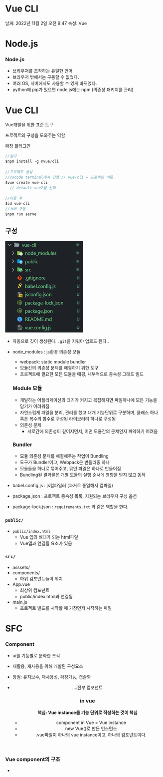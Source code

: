# Vue CLI

날짜: 2022년 11월 2일 오전 9:47
속성: Vue

# Node.js

### Node.js

- 브라우저를 조작하는 유일한 언어
- 브라우저 밖에서는 구동할 수 없었다.
- 여러 OS, 서버에서도 사용할 수 있게 바뀌었다.
- python에 pip가 있으면 node.js에는 npm (의존성 패키지를 관리)

# Vue CLI

Vue개발을 위한 표준 도구

프로젝트의 구성을 도와주는 역할

확장 플러그인

```jsx
//설치
$npm install -g @vue/cli

//프로젝트 생성
//vscode terminal에서 진행 // vue-cli = 프로젝트 이름
$vue create vue-cli 
  // default vue2를 선택

//이동 후 
$cd vue-cli
//서버 구동
$npm run serve
```

 

## 구성

![Untitled](Vue%20CLI/Untitled.png)

- 자동으로 깃이 생성된다. `.git`을 지워야 업로드 된다..
- node_modules : js환경 의존성 모듈
    - webpack: static module bundler
    - 모듈간의 의존성 문제를 해결하기 위한 도구
    - 프로젝트에 필요한 모든 모듈을 매핑, 내부적으로 종속성 그래프 빌드
    
    ### Module 모듈
    
    - 개발하는 어플리케이션의 크기가 커지고 복잡해지면 파일하나에 모든  기능을 담기가 어려워짐
    - 자연스럽게 파일을 분리, 관리를 했고 대개 기능단위로 구분하며, 클래스 하나 혹은 복수의 함수로 구성된 라이브러리 하나로 구성됨
    - 의존성 문제
        - 서로간에 의존성이 깊어지면서, 어떤 모듈간의 문제인지 파악하기 어려움
    
    ### Bundler
    
    - 모듈 의존성 문제를 해결해주는 작업이 Bundling
    - 도구가 Bundler이고, Webpack은 번들러중 하나
    - 모듈들을 하나로 묶어주고, 묶인 파일은 하나로 만들어짐
    - Bundling된 결과물은 개별 모듈의 실행 순서에 영향을 받지 않고 동작
- babel.config.js : js컴파일러 (과거로 통일해서 컴파일)
- package.json : 프로젝트 종속성 목록, 지원되는 브라우저 구성 옵션
- package-lock.json : `requirements.txt` 와 같은 역할을 한다.

### `public/`

- `public/index.html`
    - Vue 앱의 뼈대가 되는 html파일
    - Vue앱과 연결될 요소가 있음

### `src/`

- asssets/
- components/
    - 하위 컴포넌트들이 위치
- App.vue
    - 최상위 컴포넌트
    - public/index.html과 연결됨
- main.js
    - 프로젝트 빌드를 시작할 때 가장먼저 시작하는 파일

# SFC

### Component

- ui를 기능별로 분화한 조각
- 재활용, 재사용을 위해 개발된 구성요소
- 장점: 유지보수, 재사용성, 확장가능, 캡슐화
- <Root> <Header> <main> <aside> ….전부 컴포넌트
  
    ### in vue
    
    **핵심: Vue instance를 기능 단위로 작성하는 것이 핵심**
    
    - component in Vue = Vue instance
    - new Vue()로 만든 인스턴스
    - .vue파일이 하나의 vue instance이고, 하나의 컴포넌트이다.

### Vue component의 구조

- <template>
- <script>
  
    이제 파일 하나가 instance이다.
    `~~const app = new Vue()~~` 
    
- <style>
- 이 세개가 들어있는 컴포넌트들이 하나의 페이지를 만든다.
- root에 해당하는 최상단의 component가 App.vue
- App.vue 파일하나만을 를 index.html과 연결하여 rendering = SPA

### 코드

### 불러오기

`import {instance name} from {위치}`

- instance name은 instance생성 시 작성한 name
- `@`는 src의 shortcut
- `.vue` 생략가능
- templates안에는 반드시 하나의 요소만 추가 가능(비어있어도 X)

```jsx
<template>
  <div>
    
  </div>
</template>

<script>
export default {
    name:'MyComponent',
}
</script>

<style>

</style>
```

1. 불러오기
2. 등록하기
3. 보여주기

```jsx
<template>
  <div id="app"> // 앱이 아니여도 됨
		// 보여주기
    <MyComponent/>
  </div>
</template>

<script>
// 1.불러오기
import MyComponent from './components/MyComponent.vue';
export default {
  name: 'App',
  components: {
    // 2. 등록하기
    MyComponent
}
<script>
```

### 규칙

- `The…vue` : 이름을 지으면 어딘가에 하위, 상위로 쓰이지 않는다.
- 컴포넌트간에 강한 연관성이 있다면
  
    `TodoList.vue`
    
    `TodoListItem.vue`
    
    `TodoListItemButton.vue`
    

# Data in components

### 컴포넌트는 데이터를 어떻게 주고받을까?

- 부모-자식 관계만 데이터를 주고받게 하자!
    - 부모→자식
        - pass props 방식
    - 자식→부모
        - emit event 방식

### pass props

- 부모→자식의 데이터 전달방식을 pass props라고 한다.
- 정적인 데이터를 전달하는 경우 static props라고 명시하기도 한다.
- 요소에 속성을 작성하듯이 사용가능 하며
- 보낼 때
  
    `prop-data-name="value"`의 형태로 데이터를 전달
    
    - 이때 속성의 키 값은 kebab-case를 사용
    - kebab-case로 전달 (HTML속성은 대소문자를 구분하지 않기 때문)
    - kebab-case 키값이 자동으로 camel로 읽힌다.
    - v-bind를 이용하여 **동적으로 바인딩**
    
    ```jsx
    <MyComponentItem :dynamic-props="dynamicProps"/>
    
    ....
    data: function(){
    	return{
    		dynamicProps: "이건 동적인 데이터!",
    	}
    }
    ```
    
- 받을 때
    - 받은 props를 type과 함께 명시
    - camel-case
    
    ```jsx
    export default {
      name: 'HelloWorld',
      props: { //이 부분
        msg: String
      }
    }
    ```
    

### 컴포넌트의 data함수

각 vue 인스턴스는 같은 data 객체를 공유하므로 새로운 data객체를 반환(return)하여 사용해야 함

```jsx
data: function(){
	return{
		count:0,
	}
}
```

### 단방향 데이터 흐름

- 모든 props는 부모에서 자식으로 단방향 바인딩을 형성, 부모가 업데이트되면 자식으로 흐르지만, 반대방향은 안된다.
- 하위 컴포넌트에서 prop을 변경하려고 시도해서는 안되며, 그렇게 하면 Vue는 콘솔에서 경고를 출력함

## Emit Event

- 이벤트를 발생시켜 어떻게 데이터를 전달하는가?
    1. 데이터를 이벤트 리스너의 콜백함수의 인자로 전달
    2. 상위 컴포넌트는 해당 이벤트를 통해 데이터를 받음

### `$emit`

- `$emit` 메서드를 통해 부모 컴포넌트에 이벤트를 발생
    - `$emit(’event-name’)` 형식으로 사용하며 부모 컴포넌트에 event-name이라는 이벤트가 발생했다는 것을 알림
    - 마치 사용자가 마우스 클릭을 하면 click 이벤트가 발생하는 것 처럼
    - `$emit(’event-name’)`이 실행되면 event-name 이벤트가 발생하는 것
- 흐름정리
    1. 자식 컴포넌트에 있는 버튼 이벤트를 청취하여 연결된 핸들러 함수(ChildToParent) 호출
    2. 호출된 함수에서 $emit을 통해 상위컴포넌트에 이벤트(child-to-partent) 발생
        1. 이벤트에 데이터(child data)를 함께 전달
    3. 상위 컴포넌트는 자식 컴포넌트가 발생시킨 이벤트(child-to-parent)를 청취하여 연결된 핸들러 함수(parentGetEvent) 호출 함수의 인자로 전달된 데이터(child data)가 포함되어 있음
    4. 호출된 함수에서 사용가능

```jsx
// 자식컴포넌트
<button @click="childToParent">클릭!</button>

...
export default {
    name:'MyComponent',
    methods:{
        childToParent:function (){
            this.$emit('money-emit', '이건 자식이 보낸 데이터다')
        }
    }
}
```

```jsx
// 부모 컨포넌트
<MyComponent @money-emit="parentGetEvent"/>
...
export default {
  ...
  methods:{
    parentGetEvent: function(childData){
      console.log("돈 없다능")
      console.log(childData)
    }
  }
}
```

### 참고

- javascript는 변수에 _, $ 두개의 특수문자를 사용가능
- 이때, 기존에 사용하던 변수, 메서드들과 겹치지 않게 하기 위해서 vue는 $emit이벤트 전달을 함

### 컨벤션 정리

HTML요소 = kebab-case

JavaScript = camelCase

**props**

상위→하위는 HTML

**emit**

emit이벤트를 발생시키면 HTML요소가 이벤트를 청취:kebab-case

상위 부모가 kebab으로 읽어야하기 때문에, kebab으로 전달